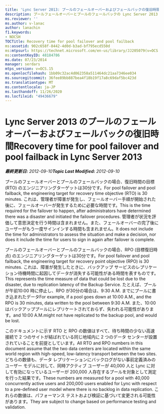 ```yaml
---
title: 'Lync Server 2013: プールのフェールオーバーおよびフェールバックの復旧時間'
description: プールフェールオーバーとプールのフェールバックの Lync Server 2013 の回復時間。
ms.reviewer: ''
ms.author: v-lanac
author: lanachin
f1.keywords:
- NOCSH
TOCTitle: Recovery time for pool failover and pool failback
ms:assetid: 902c658f-8442-4d0d-b3ad-bf795ecd550d
ms:mtpsurl: https://technet.microsoft.com/en-us/library/JJ205079(v=OCS.15)
ms:contentKeyID: 48184786
ms.date: 07/23/2014
manager: serdars
mtps_version: v=OCS.15
ms.openlocfilehash: 1bb09c32ac4d062358a511464dc21aa7346ee034
ms.sourcegitcommit: 36fee89bb887bea4f18b19f17a8c69daf5bc423d
ms.translationtype: MT
ms.contentlocale: ja-JP
ms.lasthandoff: 11/26/2020
ms.locfileid: "49436679"
---
```

# <a name="recovery-time-for-pool-failover-and-pool-failback-in-lync-server-2013"></a><span data-ttu-id="e48ec-103">Lync Server 2013 のプールのフェールオーバーおよびフェールバックの復旧時間</span><span class="sxs-lookup"><span data-stu-id="e48ec-103">Recovery time for pool failover and pool failback in Lync Server 2013</span></span>

<div data-xmlns="http://www.w3.org/1999/xhtml">

<div class="topic" data-xmlns="http://www.w3.org/1999/xhtml" data-msxsl="urn:schemas-microsoft-com:xslt" data-cs="https://msdn.microsoft.com/">

<div data-asp="https://msdn2.microsoft.com/asp">



</div>

<div id="mainSection">

<div id="mainBody"><span data-ttu-id="e48ec-104">

<span> </span></span><span class="sxs-lookup"><span data-stu-id="e48ec-104">

<span> </span></span></span>

<span data-ttu-id="e48ec-105">_**最終更新日:** 2012-09-10_</span><span class="sxs-lookup"><span data-stu-id="e48ec-105">_**Topic Last Modified:** 2012-09-10_</span></span>

<span data-ttu-id="e48ec-106">プールのフェールオーバーとプールのフェールバックの場合、復旧時間の目標 (RTO) のエンジニアリングターゲットは30分です。</span><span class="sxs-lookup"><span data-stu-id="e48ec-106">For pool failover and pool failback, the engineering target for recovery time objective (RTO) is 30 minutes.</span></span> <span data-ttu-id="e48ec-107">これは、管理者が障害が発生し、フェールオーバー手順が開始された後に、フェールオーバーが発生するために必要な時間です。</span><span class="sxs-lookup"><span data-stu-id="e48ec-107">This is the time required for the failover to happen, after administrators have determined there was a disaster and initiated the failover procedures.</span></span> <span data-ttu-id="e48ec-108">管理者が状況を評価して意思決定を行う時間は含まれません。また、フェールオーバーの完了後にユーザーがもう一度サインインする時間も含まれません。</span><span class="sxs-lookup"><span data-stu-id="e48ec-108">It does not include the time for administrators to assess the situation and make a decision, nor does it include the time for users to sign in again after failover is complete.</span></span>

<span data-ttu-id="e48ec-109">プールのフェールオーバーとプールのフェールバックの場合、RPO (目標復旧時点) のエンジニアリングターゲットは30分です。</span><span class="sxs-lookup"><span data-stu-id="e48ec-109">For pool failover and pool failback, the engineering target for recovery point objective (RPO) is 30 minutes.</span></span> <span data-ttu-id="e48ec-110">これは、障害が発生したときに、バックアップ サービスのレプリケーション待機時間に起因してデータが消失する可能性がある時間を表すものです。</span><span class="sxs-lookup"><span data-stu-id="e48ec-110">This represents the time measure of data that could be lost due to the disaster, due to replication latency of the Backup Service.</span></span> <span data-ttu-id="e48ec-111">たとえば、プールが午前10:00 時に停止し、RPO が30分の場合は、9:30 A.M. までにプールに書き込まれたデータ</span><span class="sxs-lookup"><span data-stu-id="e48ec-111">For example, if a pool goes down at 10:00 A.M., and the RPO is 30 minutes, data written to the pool between 9:30 A.M.</span></span> <span data-ttu-id="e48ec-112">また、10:00 はバックアッププールにレプリケートされておらず、失われる可能性があります。</span><span class="sxs-lookup"><span data-stu-id="e48ec-112">and 10:00 A.M.might not have replicated to the backup pool, and would be lost.</span></span>

<span data-ttu-id="e48ec-113">このドキュメントに示す RTO と RPO の数値はすべて、待ち時間の少ない高速接続で 2 つのサイトが結ばれている同じ地域内に 2 つのデータ センターが設置されていることを前提としています。</span><span class="sxs-lookup"><span data-stu-id="e48ec-113">All RTO and RPO numbers in this document assume that the two data centers are located within the same world region with high-speed, low-latency transport between the two sites.</span></span> <span data-ttu-id="e48ec-114">どちらの数値も、データ レプリケーションにバックログがない事前定義済みのユーザー モデルに対して、同時アクティブ ユーザーが 40,000 人と Lync に対して有効になっているユーザーが 200,000 人存在するプールを対象として測定を行った結果です。</span><span class="sxs-lookup"><span data-stu-id="e48ec-114">These numbers are measured for a pool with 40,000 concurrently active users and 200,000 users enabled for Lync with respect to a pre-defined user model where there is no backlog in data replication.</span></span> <span data-ttu-id="e48ec-115">これらの数値は、パフォーマンス テストおよび検証に基づいて変更される可能性があります。</span><span class="sxs-lookup"><span data-stu-id="e48ec-115">They are subject to change based on performance testing and validation.</span></span>

<span data-ttu-id="e48ec-116"></div>

<span> </span>

</div>

</div>

</span><span class="sxs-lookup"><span data-stu-id="e48ec-116"></div>

<span> </span>

</div>

</div>

</span></span></div>

